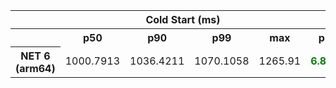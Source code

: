 <table class="table-bordered"><tr><th colspan="1" style="horizontal-align : middle;text-align:center;"></th><th colspan="4" style="horizontal-align : middle;text-align:center;">Cold Start (ms)</th><th colspan="4" style="horizontal-align : middle;text-align:center;">Warm Start (ms)</th></tr> <tr><th></th><th scope="col">p50</th><th scope="col">p90</th><th scope="col">p99</th><th scope="col">max</th><th scope="col">p50</th><th scope="col">p90</th><th scope="col">p99</th><th scope="col">max</th> </tr><tr><th>NET 6 (arm64)</th><td>1000.7913</td><td>1036.4211</td><td>1070.1058</td><td>1265.91</td><td><b style="color: green">6.8232</b></td><td><b style="color: green">14.5458</b></td><td><b style="color: green">33.3146</b></td><td>75.12</td></tr></table>